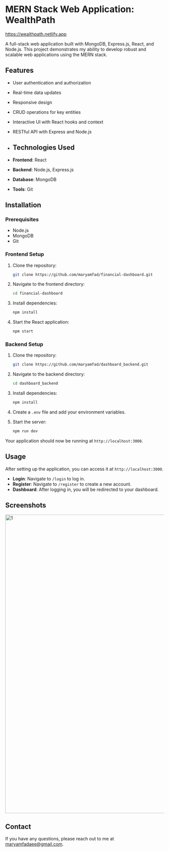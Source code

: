 # MERN Stack Web Application: WealthPath

https://wealthpath.netlify.app

A full-stack web application built with MongoDB, Express.js, React, and Node.js. This project demonstrates my ability to develop robust and scalable web applications using the MERN stack.

## Features

- User authentication and authorization
- Real-time data updates
- Responsive design
- CRUD operations for key entities
- Interactive UI with React hooks and context
- RESTful API with Express and Node.js

- ## Technologies Used

- **Frontend**: React
- **Backend**: Node.js, Express.js
- **Database**: MongoDB
- **Tools**: Git

## Installation

### Prerequisites

- Node.js
- MongoDB
- Git



### Frontend Setup

1. Clone the repository:

   ```bash
   git clone https://github.com/maryamfad/financial-dashboard.git
   ```

2. Navigate to the frontend directory:

   ```bash
   cd financial-dashboard
   ```

3. Install dependencies:

   ```bash
   npm install
   ```

4. Start the React application:

   ```bash
   npm start
   ```
### Backend Setup

1. Clone the repository:

   ```bash
   git clone https://github.com/maryamfad/dashboard_backend.git
   ```

2. Navigate to the backend directory:

   ```bash
   cd dashboard_backend
   ```

3. Install dependencies:

   ```bash
   npm install
   ```

4. Create a `.env` file and add your environment variables.

5. Start the server:

   ```bash
   npm run dev
   ```
Your application should now be running at `http://localhost:3000`.

## Usage

After setting up the application, you can access it at `http://localhost:3000`. 

- **Login**: Navigate to `/login` to log in.
- **Register**: Navigate to `/register` to create a new account.
- **Dashboard**: After logging in, you will be redirected to your dashboard.


## Screenshots
<img width="945" alt="1" src="https://github.com/user-attachments/assets/ab0ac861-bf9d-47b3-a43c-53a8414d81b2">


## Contact

If you have any questions, please reach out to me at [maryamfadaee@gmail.com](mailto:maryamfadaee@gmail.com).
